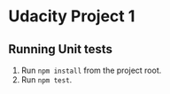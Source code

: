 # Udacity Project 1

## Running Unit tests
1. Run `npm install` from the project root.
2. Run `npm test`.
